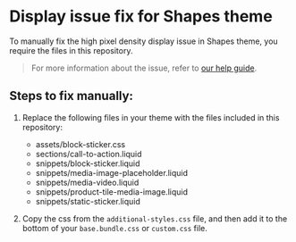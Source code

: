 # Display issue fix for Shapes theme

To manually fix the high pixel density display issue in Shapes theme, you require the files in this repository.

> For more information about the issue, refer to [our help guide](https://help.switchthemes.co/shapes/updates/display-issue).

## Steps to fix manually:

1. Replace the following files in your theme with the files included in this repository:

   - assets/block-sticker.css
   - sections/call-to-action.liquid
   - snippets/block-sticker.liquid
   - snippets/media-image-placeholder.liquid
   - snippets/media-video.liquid
   - snippets/product-tile-media-image.liquid
   - snippets/static-sticker.liquid

1. Copy the css from the `additional-styles.css` file, and then add it to the bottom of your `base.bundle.css` or `custom.css` file.